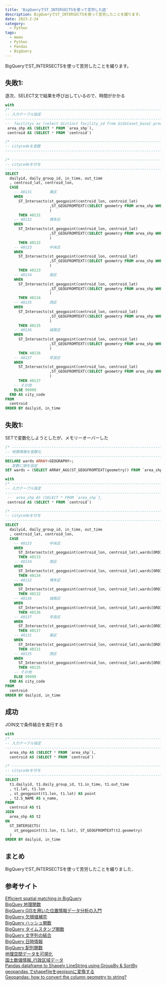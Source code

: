 ```yaml
---
title: 'BigQueryでST_INTERSECTSを使って苦労した話'
description: BigQueryでST_INTERSECTSを使って苦労したことを綴ります。
date: 2023-2-24
category: 
  - Python
tags:
  - memo
  - Python
  - Pandas
  - BigQuery
---
```

BigQueryでST_INTERSECTSを使って苦労したことを綴ります。

<!-- https://www.hamlet-engineer.com -->
<!-- !(/image/ChordDiagram.png) -->

<!-- more -->

<ClientOnly>
  <CallInArticleAdsense />
</ClientOnly>



## 失敗1:
逐次、SELECT文で結果を呼び出しているので、時間がかかる

```SQL
with
/* -----------------------------------------------------------------------------
-- 入力テーブル指定
------------------------------------------------------------------------------*/
--  facilitys as (select distinct facility_id from ${dataset_base}.process_facility)
 area_shp AS (SELECT * FROM `area_shp`),
 centroid AS (SELECT * FROM `centroid`)

/* -----------------------------------------------------------------------------
-- citycodeを変数
------------------------------------------------------------------------------*/

/* -----------------------------------------------------------------------------
-- citycodeを付与
------------------------------------------------------------------------------*/
SELECT 
  dailyid, daily_group_id, in_time, out_time
  , centroid_lat, centroid_lon,
  CASE
    -- 40131	 	東区
    WHEN 
      ST_Intersects(st_geogpoint(centroid_lon, centroid_lat)
                    ,ST_GEOGFROMTEXT((SELECT geometry FROM area_shp WHERE ward_name="東区"))
                    )
      THEN 40131
    -- 40132	 	博多区
    WHEN 
      ST_Intersects(st_geogpoint(centroid_lon, centroid_lat)
                    ,ST_GEOGFROMTEXT((SELECT geometry FROM area_shp WHERE ward_name="博多区"))
                    )
      THEN 40132
    -- 40133	 	中央区
    WHEN 
      ST_Intersects(st_geogpoint(centroid_lon, centroid_lat)
                    ,ST_GEOGFROMTEXT((SELECT geometry FROM area_shp WHERE ward_name="中央区"))
                    )
      THEN 40133
    -- 40134	 	南区
    WHEN 
      ST_Intersects(st_geogpoint(centroid_lon, centroid_lat)
                    ,ST_GEOGFROMTEXT((SELECT geometry FROM area_shp WHERE ward_name="南区"))
                    )
      THEN 40134
    -- 40135	 	西区
    WHEN 
      ST_Intersects(st_geogpoint(centroid_lon, centroid_lat)
                    ,ST_GEOGFROMTEXT((SELECT geometry FROM area_shp WHERE ward_name="西区"))
                    )
      THEN 40135
    -- 40136	 	城南区
    WHEN 
      ST_Intersects(st_geogpoint(centroid_lon, centroid_lat)
                    ,ST_GEOGFROMTEXT((SELECT geometry FROM area_shp WHERE ward_name="城南区"))
                    )
      THEN 40136
    -- 40137	 	早良区
    WHEN 
      ST_Intersects(st_geogpoint(centroid_lon, centroid_lat)
                    ,ST_GEOGFROMTEXT((SELECT geometry FROM area_shp WHERE ward_name="早良区"))
                    )
      THEN 40137
    -- その他
    ELSE 99999
  END AS city_code
FROM
  centroid
ORDER BY dailyid, in_time
```


## 失敗1:
SETで変数化しようとしたが、メモリーオーバーした

```SQL
/* -----------------------------------------------------------------------------
-- 地理情報を変数化
------------------------------------------------------------------------------*/
DECLARE wards ARRAY<GEOGRAPHY>;
-- 変数に値を設定
SET wards = (SELECT ARRAY_AGG(ST_GEOGFROMTEXT(geometry)) FROM `area_shp` WHERE ward_name!="福岡市");

with
/* -----------------------------------------------------------------------------
-- 入力テーブル指定
------------------------------------------------------------------------------*/
 --  area_shp AS (SELECT * FROM `area_shp`),
 centroid AS (SELECT * FROM `centroid`)

/* -----------------------------------------------------------------------------
-- citycodeを付与
------------------------------------------------------------------------------*/
SELECT 
  dailyid, daily_group_id, in_time, out_time
  , centroid_lat, centroid_lon,
  CASE
    -- 40133	 	中央区
    WHEN 
      ST_Intersects(st_geogpoint(centroid_lon, centroid_lat),wards[ORDINAL(0)])
      THEN 40133
    -- 40134	 	南区
    WHEN 
      ST_Intersects(st_geogpoint(centroid_lon, centroid_lat),wards[ORDINAL(1)])
      THEN 40134
    -- 40132	 	博多区
    WHEN 
      ST_Intersects(st_geogpoint(centroid_lon, centroid_lat),wards[ORDINAL(2)])
      THEN 40132
    -- 40136	 	城南区
    WHEN 
      ST_Intersects(st_geogpoint(centroid_lon, centroid_lat),wards[ORDINAL(3)])
      THEN 40136
    -- 40137	 	早良区
    WHEN 
      ST_Intersects(st_geogpoint(centroid_lon, centroid_lat),wards[ORDINAL(4)])
      THEN 40137
    -- 40131	 	東区
    WHEN 
      ST_Intersects(st_geogpoint(centroid_lon, centroid_lat),wards[ORDINAL(5)])
      THEN 40131
    -- 40135	 	西区
    WHEN 
      ST_Intersects(st_geogpoint(centroid_lon, centroid_lat),wards[ORDINAL(6)])
      THEN 40135
    -- その他
    ELSE 99999
  END AS city_code
FROM
  centroid
ORDER BY dailyid, in_time
```

## 成功
JOIN文で条件結合を実行する

```SQL
with
/* -----------------------------------------------------------------------------
-- 入力テーブル指定
------------------------------------------------------------------------------*/
  area_shp AS (SELECT * FROM `area_shp`),
  centroid AS (SELECT * FROM `centroid`)

/* -----------------------------------------------------------------------------
-- citycodeを付与
------------------------------------------------------------------------------*/
SELECT 
  t1.dailyid, t1.daily_group_id, t1.in_time, t1.out_time
  , t1.lat, t1.lon
  , st_geogpoint(t1.lon, t1.lat) AS point
  , t2.S_NAME AS s_name,
FROM
  centroid AS t1
JOIN
  area_shp AS t2
ON
  ST_INTERSECTS(
    st_geogpoint(t1.lon, t1.lat), ST_GEOGFROMTEXT(t2.geometry)
  )
ORDER BY dailyid, in_time
```

## まとめ
BigQueryでST_INTERSECTSを使って苦労したことを綴りました．

## 参考サイト
[Efficient spatial matching in BigQuery](https://medium.com/google-cloud/efficient-spatial-matching-in-bigquery-c4ddc6fb9f69)<br>
[BigQuey 地理関数](https://cloud.google.com/bigquery/docs/reference/standard-sql/geography_functions?hl=ja#st_boundary)<br>
[BigQuery GISを用いた位置情報データ分析の入門](https://qiita.com/shin_ishiguro/items/2429038b2c4c99c10837)<br>
[BigQuery 欠損値補完](https://hayaengineer.com/%E3%82%AF%E3%83%A9%E3%82%A6%E3%83%89%E3%82%B5%E3%83%BC%E3%83%93%E3%82%B9/gcp/bigquery/%E3%80%90bigquery%E3%80%91null%E3%81%A0%E3%81%A3%E3%81%9F%E3%82%89%E5%88%A5%E3%81%AE%E5%80%A4%E3%81%AB%E5%A4%89%E3%81%88%E3%82%8Bifnull%E6%96%87%E3%82%92%E8%A7%A3%E8%AA%AC%E3%80%82case%E6%96%87/)<br>
[BigQuery ハッシュ関数](https://cloud.google.com/bigquery/docs/reference/standard-sql/hash_functions?hl=ja)<br>
[BigQuery タイムスタンプ関数](https://cloud.google.com/bigquery/docs/reference/standard-sql/timestamp_functions?hl=ja)<br>
[BigQuery 文字列の結合](https://workmemo.techblog.jp/archives/45776957.html)<br>
[BigQuery 日時情報](https://gri.jp/media/entry/6544)<br>
[BigQuery 配列関数](https://cloud.google.com/bigquery/docs/reference/standard-sql/array_functions?hl=ja)<br>
[地理空間データを可視化](https://cloud.google.com/bigquery/docs/geospatial-visualize)<br>
[国土数値情報_行政区域データ](https://nlftp.mlit.go.jp/ksj/gml/datalist/KsjTmplt-N03-v3_1.html#prefecture40)<br>
[Pandas dataframe to Shapely LineString using GroupBy & SortBy](https://gis.stackexchange.com/questions/366058/pandas-dataframe-to-shapely-linestring-using-groupby-sortby)<br>
[geopandas でshapefileをgeojsonに変換する](https://zenn.dev/gomoku11/articles/4bce125e5f1834)<br>
[Geopandas: how to convert the column geometry to string?](https://stackoverflow.com/questions/61125808/geopandas-how-to-convert-the-column-geometry-to-string)<br>

<ClientOnly>
  <CallInArticleAdsense />
</ClientOnly>




